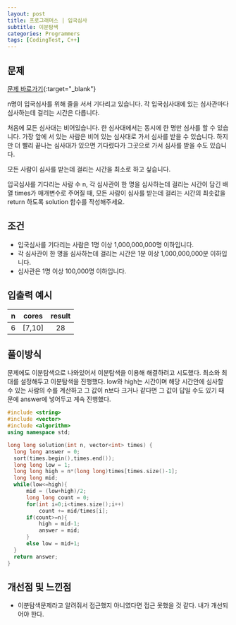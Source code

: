 ```yaml
---
layout: post
title: 프로그래머스 | 입국심사
subtitle: 이분탐색
categories: Programmers
tags: [CodingTest, C++]
---
```


## 문제
[문제 바로가기](https://school.programmers.co.kr/learn/courses/30/lessons/43238?language=cpp){:target="_blank"}

n명이 입국심사를 위해 줄을 서서 기다리고 있습니다. 각 입국심사대에 있는 심사관마다 심사하는데 걸리는 시간은 다릅니다.

처음에 모든 심사대는 비어있습니다. 한 심사대에서는 동시에 한 명만 심사를 할 수 있습니다. 가장 앞에 서 있는 사람은 비어 있는 심사대로 가서 심사를 받을 수 있습니다. 하지만 더 빨리 끝나는 심사대가 있으면 기다렸다가 그곳으로 가서 심사를 받을 수도 있습니다.

모든 사람이 심사를 받는데 걸리는 시간을 최소로 하고 싶습니다.

입국심사를 기다리는 사람 수 n, 각 심사관이 한 명을 심사하는데 걸리는 시간이 담긴 배열 times가 매개변수로 주어질 때, 모든 사람이 심사를 받는데 걸리는 시간의 최솟값을 return 하도록 solution 함수를 작성해주세요.

## 조건

- 입국심사를 기다리는 사람은 1명 이상 1,000,000,000명 이하입니다.
- 각 심사관이 한 명을 심사하는데 걸리는 시간은 1분 이상 1,000,000,000분 이하입니다.
- 심사관은 1명 이상 100,000명 이하입니다.


## 입출력 예시

  |n|cores|result|
  |:--:|:--:|:--:|
  |6|[7,10]|28|
  
  

## 풀이방식
  문제에도 이분탐색으로 나와있어서 이분탐색을 이용해 해결하려고 시도했다. 최소와 최대를 설정해두고 이분탐색을 진행했다.
  low와 high는 시간이며 해당 시간안에 심사할 수 있는 사람의 수를 계산하고 그 값이 n보다 크거나 같다면 그 값이 답일 수도 있기 때문에 answer에 넣어두고 계속 진행했다.

  ```cpp
#include <string>
#include <vector>
#include <algorithm>
using namespace std;

long long solution(int n, vector<int> times) {
    long long answer = 0;
    sort(times.begin(),times.end());
    long long low = 1;
    long long high = n*(long long)times[times.size()-1];
    long long mid;
    while(low<=high){
        mid = (low+high)/2;
        long long count = 0;
        for(int i=0;i<times.size();i++)
            count += mid/times[i];
        if(count>=n){
            high = mid-1;
            answer = mid;
        }
        else low = mid+1;
    }
    return answer;
}
```

## 개선점 및 느낀점
- 이분탐색문제라고 알려줘서 접근했지 아니였다면 접근 못했을 것 같다. 내가 개선되어야 한다.